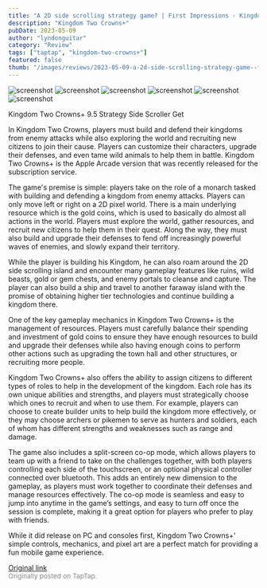 ```yaml
---
title: "A 2D side scrolling strategy game? | First Impressions - Kingdom Two Crowns+"
description: "Kingdom Two Crowns+"
pubDate: 2023-05-09
author: "lyndonguitar"
category: "Review"
tags: ["taptap", "kingdom-two-crowns+"]
featured: false
thumb: "/images/reviews/2023-05-09-a-2d-side-scrolling-strategy-game--first-impressions---kingdom-two-crowns-0.avif"
---
```


<div class="gallery">
  <img src="/images/reviews/2023-05-09-a-2d-side-scrolling-strategy-game--first-impressions---kingdom-two-crowns-0.avif" alt="screenshot" />
  <img src="/images/reviews/2023-05-09-a-2d-side-scrolling-strategy-game--first-impressions---kingdom-two-crowns-1.avif" alt="screenshot" />
  <img src="/images/reviews/2023-05-09-a-2d-side-scrolling-strategy-game--first-impressions---kingdom-two-crowns-2.avif" alt="screenshot" />
  <img src="/images/reviews/2023-05-09-a-2d-side-scrolling-strategy-game--first-impressions---kingdom-two-crowns-3.avif" alt="screenshot" />
  <img src="/images/reviews/2023-05-09-a-2d-side-scrolling-strategy-game--first-impressions---kingdom-two-crowns-4.avif" alt="screenshot" />
  <img src="/images/reviews/2023-05-09-a-2d-side-scrolling-strategy-game--first-impressions---kingdom-two-crowns-5.avif" alt="screenshot" />
</div>

Kingdom Two Crowns+
9.5
Strategy
Side Scroller
Get

In Kingdom Two Crowns, players must build and defend their kingdoms from enemy attacks while also exploring the world and recruiting new citizens to join their cause. Players can customize their characters, upgrade their defenses, and even tame wild animals to help them in battle. Kingdom Two Crowns+ is the Apple Arcade version that was recently released for the subscription service.

The game's premise is simple: players take on the role of a monarch tasked with building and defending a kingdom from enemy attacks. Players can only move left or right on a 2D pixel world. There is a main underlying resource which is the gold coins, which is used to basically do almost all actions in the world. Players must explore the world, gather resources, and recruit new citizens to help them in their quest. Along the way, they must also build and upgrade their defenses to fend off increasingly powerful waves of enemies, and slowly expand their territory.

While the player is building his Kingdom, he can also roam around the 2D side scrolling island and encounter many gameplay features like ruins, wild beasts, gold or gem chests, and enemy portals to cleanse and capture. The player can also build a ship and travel to another faraway island with the promise of obtaining higher tier technologies and continue building a kingdom there.

One of the key gameplay mechanics in Kingdom Two Crowns+ is the management of resources. Players must carefully balance their spending and investment of gold coins to ensure they have enough resources to build and upgrade their defenses while also having enough coins to perform other actions such as upgrading the town hall and other structures, or recruiting more people.

Kingdom Two Crowns+ also offers the ability to assign citizens to different types of roles to help in the development of the kingdom. Each role has its own unique abilities and strengths, and players must strategically choose which ones to recruit and when to use them. For example, players can choose to create builder units to help build the kingdom more effectively, or they may choose archers or pikemen to serve as hunters and soldiers, each of whom has different strengths and weaknesses such as range and damage.

The game also includes a split-screen co-op mode, which allows players to team up with a friend to take on the challenges together, with both players controlling each side of the touchscreen, or an optional physical controller connected over bluetooth. This adds an entirely new dimension to the gameplay, as players must work together to coordinate their defenses and manage resources effectively. The co-op mode is seamless and easy to jump into anytime in the game’s settings, and easy to turn off once the session is complete, making it a great option for players who prefer to play with friends.

While it did release on PC and consoles first, Kingdom Two Crowns+' simple controls, mechanics, and pixel art are a perfect match for providing a fun mobile game experience.

[Original link](https://www.taptap.io/post/5384953)<br><span style="font-size: 0.95em; color: #888;">Originally posted on TapTap.</span>
